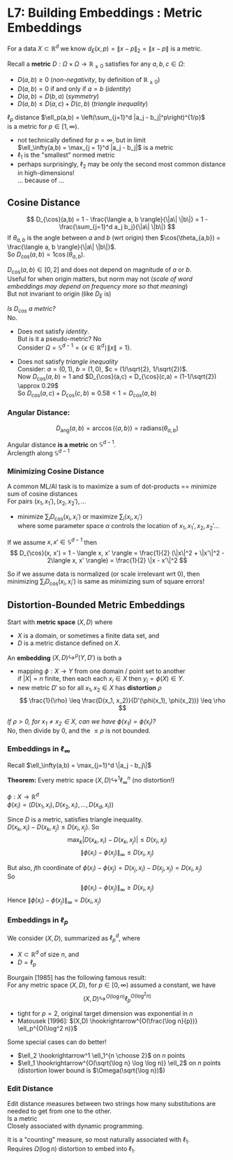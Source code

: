 # L7: Building Embeddings : Metric Embeddings


For a data $X \subset \mathbb{R}^d$ we know $d_E(x,p) = \|x-p\|_2 = \|x-p\|$ is a metric.  

Recall a **metric** $D : \Omega \times \Omega \to \mathbb{R}_{\geq 0}$ satisfies for any $a,b,c \in \Omega$:
 - $D(a,b) \geq 0$   (*non-negativity*, by definition of $\mathbb{R}_{\geq 0}$)
 - $D(a,b) = 0$  if and only if $a=b$  (*identity*)
 - $D(a,b) = D(b,a)$ (*symmetry*)
 - $D(a,b) \leq D(a,c) + D(c,b)$  (*triangle inequality*)
 
$\ell_p$ distance $\ell_p(a,b) = \left(\sum_{j=1}^d |a_j - b_j|^p\right)^{1/p}$  
is a metric for $p \in [1, \infty)$.  
 - not technically defined for $p = \infty$, but in limit \
   $\ell_\infty(a,b) = \max_{j = 1}^d |a_j - b_j|$ is a metric
 - $\ell_1$ is the "smallest" normed metric
 - perhaps surprisingly, $\ell_2$ may be only the second most common distance in high-dimensions!  \
 ... because of ...

## Cosine Distance 
$$
D_{\cos}(a,b) = 1 - \frac{\langle a, b \rangle}{\|a\| \|b\|}  = 1 - \frac{\sum_{j=1}^d a_j b_j}{\|a\| \|b\|} 
$$
If $\theta_{a,b}$ is the angle between $a$ and $b$ (wrt origin) then $\cos(\theta_{a,b}) = \frac{\langle a, b \rangle}{\|a\| \|b\|}$.  \
So $D_{\cos}(a, b) = 1 \cos(\theta_{a,b})$.  

$D_{\cos}(a,b) \in [0,2]$ and does not depend on magnitude of $a$ or $b$.  \
Useful for when origin matters, but norm may not (*scale of word embeddings may depend on frequency more so that meaning*)  \
But not invariant to origin (like $D_E$ is)



*Is $D_{\cos}$ a metric?* \
No.
 - Does not satisfy *identity*.  \
   But is it a pseudo-metric?  No \
   Consider $\Omega = \mathbb{S}^{d-1} = \{x \in \mathbb{R}^d \mid \|x\|=1\}$.  

 - Does not satisfy *triangle inequality*  \
   Consider: 
 $a = (0,1)$, 
 $b = (1,0)$, 
 $c = (1/\sqrt{2}, 1/\sqrt{2})$.  \
 Now $D_{\cos}(a,b) = 1$ and $D_{\cos}(a,c) = D_{\cos}(c,a) = (1-1/\sqrt{2}) \approx 0.29$  \
 So $D_{\cos}(a,c) + D_{\cos}(c,b) \approx 0.58 < 1 = D_{\cos}(a,b)$

### Angular Distance:
$$
  D_{\mathsf{ang}}(a,b) = \arccos(\langle a, b \rangle) = \mathsf{radians}(\theta_{a,b})
$$

Angular distance **is a metric** on $\mathbb{S}^{d-1}$.  \
Arclength along $\mathbb{S}^{d-1}$


### Minimizing Cosine Distance 
A common ML/AI task is to maximize a sum of dot-products == minimize sum of cosine distances\
For pairs $(x_1, x_1'), (x_2, x_2'), \ldots$ 
 -  minimize $\sum_i D_{\cos}(x_i, x_i')$  or maximize $\sum_i \langle x_i, x_i' \rangle$  \
where some parameter space $\alpha$ controls the location of $x_1, x_1', x_2, x_2' \ldots$  


If we assume $x, x' \in \mathbb{S}^{d-1}$ then 
$$
D_{\cos}(x, x') 
  = 1 - \langle x, x' \rangle 
  = \frac{1}{2} (\|x\|^2 + \|x'\|^2 - 2\langle x, x' \rangle)
  = \frac{1}{2} \|x - x'\|^2
$$


So if we assume data is normalized (or scale irrelevant wrt 0), then \
 minimizing $\sum_i D_{\cos}(x_i, x_i')$ is same as minimizing sum of square errors!



## Distortion-Bounded Metric Embeddings

Start with **metric space** $(X,D)$ where 
 - $X$ is a domain, or sometimes a finite data set, and 
 - $D$ is a metric distance defined on $X$.  

An **embedding** $(X, D) \hookrightarrow^\rho (Y,D')$ is both a
  - mapping $\phi : X \to Y$ from one domain / point set to another \
    if $|X| = n$ finite, then each each $x_i \in X$ then $y_i = \phi(X) \in Y$.  
  - new metric $D'$ so for all $x_1, x_2 \in X$ has **distortion** $\rho$
$$
  \frac{1}{\rho} \leq \frac{D(x_1, x_2)}{D'(\phi(x_1), \phi(x_2))} \leq \rho
$$
  

*If $\rho > 0$, for $x_1 \neq x_2 \in X$, can we have $\phi(x_1) = \phi(x_i)$?*  \
No, then divide by $0$, and the $\leq \rho$ is not bounded.  


### Embeddings in $\ell_\infty$

Recall $\ell_\infty(a,b) = \max_{j=1}^d \|a_j - b_j\|$

**Theorem:** Every metric space $(X,D) \hookrightarrow^1 \ell_\infty^n$ (no distortion!)

$\phi : X \to \mathbb{R}^d$ \
$\phi(x_i) = (D(x_1, x_i), D(x_2, x_i), \ldots, D(x_d, x_i))$

Since $D$ is a metric, satisfies triangle inequality.  \
$D(x_k, x_i) - D(x_k, x_j) \leq D(x_i, x_j)$.  So\
$$
  \max_k | D(x_k, x_i) - D(x_k, x_j) | \leq D(x_i, x_j)
$$
$$
  \| \phi(x_i) - \phi(x_j) \|_\infty \leq D(x_i, x_j)
$$

But also, $j$th coordinate of $\phi(x_i) - \phi(x_j) = D(x_j, x_i) - D(x_j,x_j) = D(x_i, x_j)$\
So 
$$
  \|\phi(x_i) - \phi(x_j)\|_\infty \geq D(x_i, x_j)
$$
Hence $\|\phi(x_i) - \phi(x_j)\|_\infty = D(x_i, x_j)$



### Embeddings in $\ell_p$

We consider $(X, D)$, summarized as $\ell_p^d$, where 
 - $X \subset \mathbb{R}^d$ of size $n$, and 
 - $D = \ell_p$ 


Bourgain [1985] has the following famous result:  \
For any metric space $(X,D)$, for $p \in [0,\infty)$ assumed a constant, we have
$$
 (X,D) \hookrightarrow^{O(\log n)} \ell_p^{O(\log^2 n)}
$$
  - tight for $p=2$, original target dimension was exponential in $n$
  - Matousek [1996]: $(X,D) \hookrightarrow^{O(\frac{\log n}{p})} \ell_p^{O(\log^2 n)}$

Some special cases can do better!  

- $\ell_2 \hookrightarrow^1 \ell_1^{n \choose 2}$ on $n$ points
- $\ell_1 \hookrightarrow^{O(\sqrt{\log n} \log \log n)} \ell_2$  on $n$ points\
   (distortion lower bound is $\Omega(\sqrt{\log n})$)


### Edit Distance

Edit distance measures between two strings how many substitutions are needed to get from one to the other.  \
Is a metric \
Closely associated with dynamic programming.  

It is a "counting" measure, so most naturally associated with $\ell_1$.  \
Requires $\Omega(\log n)$ distortion to embed into $\ell_1$.  